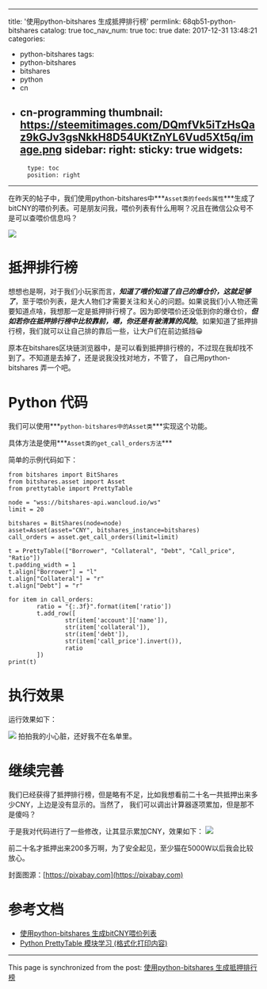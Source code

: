 
---
title: '使用python-bitshares 生成抵押排行榜'
permlink: 68qb51-python-bitshares
catalog: true
toc_nav_num: true
toc: true
date: 2017-12-31 13:48:21
categories:
- python-bitshares
tags:
- python-bitshares
- bitshares
- python
- cn
- cn-programming
thumbnail: https://steemitimages.com/DQmfVk5iTzHsQaz9kGJv3gsNkkH8D54UKtZnYL6Vud5Xt5q/image.png
sidebar:
    right:
        sticky: true
widgets:
    -
        type: toc
        position: right
---


在昨天的帖子中，我们使用python-bitshares中***`Asset类的feeds属性`***生成了bitCNY的喂价列表。可是朋友问我，喂价列表有什么用啊？况且在微信公众号不是可以查喂价信息吗？

![](https://steemitimages.com/DQmfVk5iTzHsQaz9kGJv3gsNkkH8D54UKtZnYL6Vud5Xt5q/image.png)

# 抵押排行榜

想想也是啊，对于我们小玩家而言，***知道了喂价知道了自己的爆仓价，这就足够了***，至于喂价列表，是大人物们才需要关注和关心的问题。如果说我们小人物还需要知道点啥，我想那一定是抵押排行榜了。因为即使喂价还没低到你的爆仓价，***但如若你在抵押排行榜中比较靠前，嗯，你还是有被清算的风险***。如果知道了抵押排行榜，我们就可以让自己排的靠后一些，让大户们在前边抵挡😀

原本在bitshares区块链浏览器中，是可以看到抵押排行榜的，不过现在我却找不到了。不知道是去掉了，还是说我没找对地方，不管了， 自己用python-bitshares 弄一个吧。

# Python 代码

我们可以使用***`python-bitshares中的Asset类`***实现这个功能。

具体方法是使用***`Asset类的get_call_orders方法`***

简单的示例代码如下：
```
from bitshares import BitShares
from bitshares.asset import Asset
from prettytable import PrettyTable

node = "wss://bitshares-api.wancloud.io/ws"
limit = 20

bitshares = BitShares(node=node)
asset=Asset(asset="CNY", bitshares_instance=bitshares)
call_orders = asset.get_call_orders(limit=limit)

t = PrettyTable(["Borrower", "Collateral", "Debt", "Call_price", "Ratio"])
t.padding_width = 1
t.align["Borrower"] = "l"
t.align["Collateral"] = "r"
t.align["Debt"] = "r"

for item in call_orders:
        ratio = "{:.3f}".format(item['ratio'])
        t.add_row([
                str(item['account']['name']),
                str(item['collateral']),
                str(item['debt']),
                str(item['call_price'].invert()),
                ratio
        ])
print(t)
```

# 执行效果

运行效果如下：

![](https://steemitimages.com/DQmNNgFtg7gomA6JEMXHn9YVxNS7Xkmexkgocz4DfZo3UTx/image.png)
拍拍我的小心脏，还好我不在名单里。

# 继续完善

我们已经获得了抵押排行榜，但是略有不足，比如我想看前二十名一共抵押出来多少CNY，上边是没有显示的。当然了， 我们可以调出计算器逐项累加，但是那不是傻吗？

于是我对代码进行了一些修改，让其显示累加CNY，效果如下：
![](https://steemitimages.com/DQmfVqUZfGgJMX2SNEEkrb7pNwmZbFkUur5czxc2UGBqiTC/image.png)

前二十名才抵押出来200多万啊，为了安全起见，至少猫在5000W以后我会比较放心。

封面图源：[https://pixabay.com](https://pixabay.com)

# 参考文档

* [使用python-bitshares 生成bitCNY喂价列表](https://steemit.com/python-bitshares/@oflyhigh/python-bitshares-bitcny)
* [Python PrettyTable 模块学习 (格式化打印内容)](https://steemit.com/python/@oflyhigh/python-prettytable)

- - -

This page is synchronized from the post: [使用python-bitshares 生成抵押排行榜](https://steemit.com/@oflyhigh/68qb51-python-bitshares)
